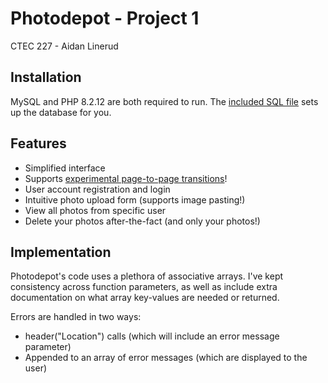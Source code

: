 # Photodepot - Project 1

CTEC 227 - Aidan Linerud

## Installation

MySQL and PHP 8.2.12 are both required to run. The [included SQL file](/sql/photodepot.sql) sets up the database for you.

## Features

- Simplified interface
- Supports [experimental page-to-page transitions](https://daverupert.com/2023/05/getting-started-view-transitions/)!
- User account registration and login
- Intuitive photo upload form (supports image pasting!)
- View all photos from specific user
- Delete your photos after-the-fact (and only your photos!)

## Implementation

Photodepot's code uses a plethora of associative arrays. I've kept consistency across function parameters, as well as include extra documentation on what array key-values are needed or returned.

Errors are handled in two ways:

- header("Location") calls (which will include an error message parameter)
- Appended to an array of error messages (which are displayed to the user)
